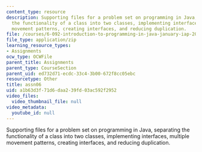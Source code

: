 ```yaml
---
content_type: resource
description: Supporting files for a problem set on programming in Java, separating
  the functionality of a class into two classes, implementing interfaces, multiple
  movement patterns, creating interfaces, and reducing duplication.
file: /courses/6-092-introduction-to-programming-in-java-january-iap-2010/a1b63d3f71d6daa239fd03ac592f2952_assn06.zip
file_type: application/zip
learning_resource_types:
- Assignments
ocw_type: OCWFile
parent_title: Assignments
parent_type: CourseSection
parent_uid: ed732d71-ecdc-33c4-3b00-672f8cc05ebc
resourcetype: Other
title: assn06
uid: a1b63d3f-71d6-daa2-39fd-03ac592f2952
video_files:
  video_thumbnail_file: null
video_metadata:
  youtube_id: null
---
```

Supporting files for a problem set on programming in Java, separating the functionality of a class into two classes, implementing interfaces, multiple movement patterns, creating interfaces, and reducing duplication.

